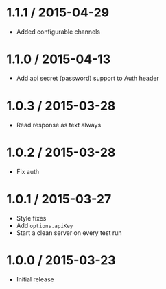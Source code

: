 
1.1.1 / 2015-04-29
==================

  * Added configurable channels

1.1.0 / 2015-04-13
==================

  * Add api secret (password) support to Auth header

1.0.3 / 2015-03-28
==================

  * Read response as text always

1.0.2 / 2015-03-28
==================

  * Fix auth

1.0.1 / 2015-03-27
==================

  * Style fixes
  * Add `options.apiKey`
  * Start a clean server on every test run

1.0.0 / 2015-03-23
==================

  * Initial release
